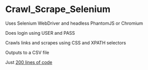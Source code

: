 # Crawl_Scrape_Selenium

Uses Selenium WebDriver and headless PhantomJS or Chromium

Does login using USER and PASS

Crawls links and scrapes using CSS and XPATH selectors

Outputs to a CSV file

Just [200 lines of code](Crawl%20Scrape%20Selenium/Program.cs) 
